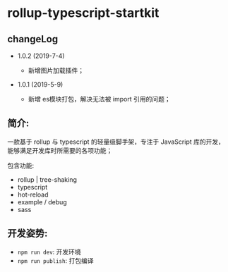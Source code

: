 # rollup-typescript-startkit

## changeLog

- 1.0.2 (2019-7-4)
    - 新增图片加载插件；

- 1.0.1 (2019-5-9)
    - 新增 es模块打包，解决无法被 import 引用的问题；


## 简介:

一款基于 rollup 与 typescript 的轻量级脚手架，专注于 JavaScript 库的开发，能够满足开发库时所需要的各项功能；

包含功能:

- rollup | tree-shaking
- typescript
- hot-reload
- example / debug
- sass

## 开发姿势:

- `npm run dev`: 开发环境
- `npm run publish`: 打包编译